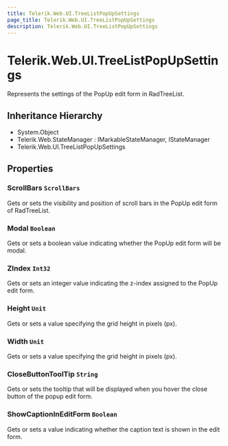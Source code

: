 ```yaml
---
title: Telerik.Web.UI.TreeListPopUpSettings
page_title: Telerik.Web.UI.TreeListPopUpSettings
description: Telerik.Web.UI.TreeListPopUpSettings
---
```


# Telerik.Web.UI.TreeListPopUpSettings

Represents the settings of the PopUp edit form in RadTreeList.

## Inheritance Hierarchy

* System.Object
* Telerik.Web.StateManager : IMarkableStateManager, IStateManager
* Telerik.Web.UI.TreeListPopUpSettings

## Properties

###  ScrollBars `ScrollBars`

Gets or sets the visibility and position of scroll bars in the PopUp edit form of RadTreeList.

###  Modal `Boolean`

Gets or sets a boolean value indicating whether the PopUp edit form will be modal.

###  ZIndex `Int32`

Gets or sets an integer value indicating the z-index assigned to the PopUp edit form.

###  Height `Unit`

Gets or sets a value specifying the grid height in pixels (px).

###  Width `Unit`

Gets or sets a value specifying the grid height in pixels (px).

###  CloseButtonToolTip `String`

Gets or sets the tooltip that will be displayed when you hover the
            close button of the popup edit form.

###  ShowCaptionInEditForm `Boolean`

Gets or sets a value indicating whether the caption text is shown in the edit form.

